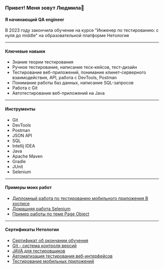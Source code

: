 ### Привет! Меня зовут Людмила👋
#### Я начинающий QA engineer
В 2023 году закончила обучение на курсе "Инженер по тестированию: с нуля до middle" на образовательной платформе Нетология
______
#### Ключевые навыки
- Знание теории тестирования
- Ручное тестирование, написание теск-кейсов, тест-дизайн
- Тестирование веб-приложений, понимание клинет-серверного взаимодействия, API, работа с DevTools, Postman
- Понимание работы баз данных, написание SQL-запросов
- Работа с Git
- Автотестирование веб-приложений на Java

_____
#### Инструменты
- Git
- DevTools
- Postman
- JSON API
- SQL
- Intellij IDEA
- Java
- Apache Maven
- Gradle
- JUnit
- Selenium
_____
#### Примеры моих работ
- [Дипломный работа по тестированию мобильного приложения В хосписе](https://github.com/LudmilaSh/DIPLOMA)
- [Домашняя работа Selenium](https://github.com/LudmilaSh/Selenium/tree/main)
- [Пример работы по теме Page Object](https://github.com/LudmilaSh/PageObject/tree/main)
_____
#### Сертификаты Нетологии
- [Сертификат об окончании обучения](https://github.com/LudmilaSh/LudmilaSh/blob/main/certificate%20(1).pdf)
- [Git - система контроля версий](https://github.com/LudmilaSh/LudmilaSh/blob/main/Git.pdf)
- [JAVA для тестировщиков](https://github.com/LudmilaSh/LudmilaSh/blob/main/java.pdf)
- [Автоматизация тестирования веб-интерфейсов](https://github.com/LudmilaSh/LudmilaSh/blob/main/%D0%B0%D0%B2%D1%82%D0%BE%D0%BC%D0%B0%D1%82%D0%B8%D0%B7%D0%B0%D1%86%D0%B8%D1%8F%20%D1%82%D0%B5%D1%81%D1%82%20%D0%B2%D0%B5%D0%B1.pdf)
- [Тестирование мобильных приложений](https://github.com/LudmilaSh/LudmilaSh/blob/main/%D1%82%D0%B5%D1%81%D1%82%20%D0%BC%D0%BE%D0%B1%D0%B8%D0%BB%D1%8C%D0%BD%20%D0%BF%D1%80%D0%B8%D0%BB.pdf)

<!--
**LudmilaSh/LudmilaSh** is a ✨ _special_ ✨ repository because its `README.md` (this file) appears on your GitHub profile.

Here are some ideas to get you started:

- 🔭 I’m currently working on ...
- 🌱 I’m currently learning ...
- 👯 I’m looking to collaborate on ...
- 🤔 I’m looking for help with ...
- 💬 Ask me about ...
- 📫 How to reach me: ...
- 😄 Pronouns: ...
- ⚡ Fun fact: ...
-->
